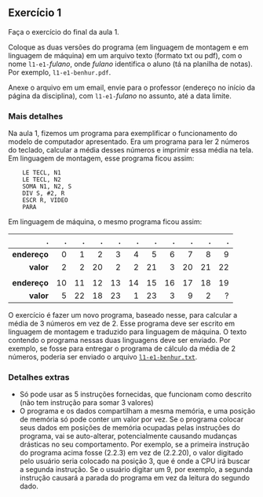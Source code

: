 ## Exercício 1

Faça o exercício do final da aula 1.

Coloque as duas versões do programa (em linguagem de montagem e em linguagem de máquina) em um arquivo texto (formato txt ou pdf), com o nome `l1-e1-`*fulano*, onde *fulano* identifica o aluno (tá na planilha de notas). Por exemplo, `l1-e1-benhur.pdf`.

Anexe o arquivo em um email, envie para o professor (endereço no início da página da disciplina), com `l1-e1-`*fulano* no assunto, até a data limite.

### Mais detalhes

Na aula 1, fizemos um programa para exemplificar o funcionamento do modelo de computador apresentado. Era um programa para ler 2 números do teclado, calcular a média desses números e imprimir essa média na tela. Em linguagem de montagem, esse programa ficou assim:

```
    LE TECL, N1
    LE TECL, N2
    SOMA N1, N2, S
    DIV S, #2, R
    ESCR R, VIDEO
    PARA
```
Em linguagem de máquina, o mesmo programa ficou assim:

.            | .   | .   | .   | .   | .   | .   | .   | .   | .   | .
-----------: | --: | --: | --: | --: | --: | --: | --: | --: | --: | --: 
**endereço** |  0  |  1  |  2  |  3  |  4  |  5  |  6  |  7  |  8  |  9
**valor**    |  2  |  2  | 20  |  2  |  2  | 21  |  3  | 20  | 21  | 22
||||||||||
**endereço** | 10  | 11  | 12  | 13  | 14  | 15  | 16  | 17  | 18  | 19
**valor**    |  5  | 22  | 18  | 23  |  1  | 23  |  3  |  9  |  2  | ?

O exercício é fazer um novo programa, baseado nesse, para calcular a média de 3 números em vez de 2. Esse programa deve ser escrito em linguagem de montagem e traduzido para linguagem de máquina. O texto contendo o programa nessas duas linguagens deve ser enviado.
Por exemplo, se fosse para entregar o programa de cálculo da média de 2 números, poderia ser enviado o arquivo [`l1-e1-benhur.txt`](l1-e1-benhur.txt).

### Detalhes extras

- Só pode usar as 5 instruções fornecidas, que funcionam como descrito (não tem instrução para somar 3 valores)
- O programa e os dados compartilham a mesma memória, e uma posição de memória só pode conter um valor por vez. Se o programa colocar seus dados em posições de memória ocupadas pelas instruções do programa, vai se auto-alterar, potencialmente causando mudanças drásticas no seu comportamento. Por exemplo, se a primeira instrução do programa acima fosse (2.2.3) em vez de (2.2.20), o valor digitado pelo usuário seria colocado na posição 3, que é onde a CPU irá buscar a segunda instrução. Se o usuário digitar um 9, por exemplo, a segunda instrução causará a parada do programa em vez da leitura do segundo dado.
